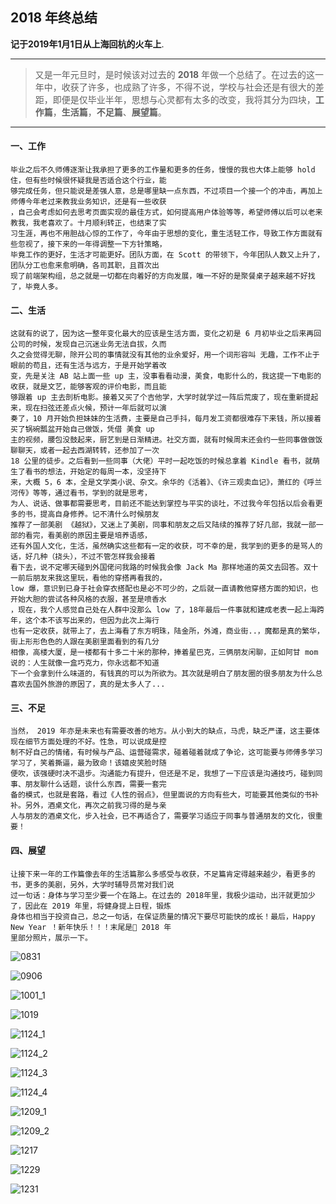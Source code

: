 ## 2018 年终总结

**记于2019年1月1日从上海回杭的火车上**.

---


> 又是一年元旦时，是时候该对过去的 **2018** 年做一个总结了。在过去的这一年中，收获了许多，也成熟了许多，不得不说，学校与社会还是有很大的差距，即便是仅毕业半年，思想与心灵都有太多的改变，我将其分为四块，**工作篇**，**生活篇**，**不足篇**、**展望篇**。

---

#### 一、工作

    毕业之后不久师傅逐渐让我承担了更多的工作量和更多的任务，慢慢的我也大体上能够 hold 住，但有些时候很怀疑我是否适合这个行业，能
    够完成任务，但只能说是差强人意，总是哪里缺一点东西，不过项目一个接一个的冲击，再加上师傅今年老过来教我业务知识，还是有一些收获
    ，自己会考虑如何去思考页面实现的最佳方式，如何提高用户体验等等，希望师傅以后可以老来教我，我老喜欢了。十月顺利转正，也结束了实
    习生涯，再也不用胆战心惊的工作了，今年由于思想的变化，重生活轻工作，导致工作方面就有些忽视了，接下来的一年得调整一下方针策略，
    毕竟工作的更好，生活才可能更好。团队方面，在 Scott 的带领下，今年团队人数又上升了，团队分工也愈来愈明确，各司其职，且首次出
    现了前端架构组，总之就是一切都在向着好的方向发展，唯一不好的是聚餐桌子越来越不好找了，毕竟人多。

#### 二、生活

    这就有的说了，因为这一整年变化最大的应该是生活方面，变化之初是 6 月初毕业之后来再回公司的时候，发现自己沉迷业务无法自拔，久而
    久之会觉得无聊，除开公司的事情就没有其他的业余爱好，用一个词形容叫 无趣，工作不止于眼前的苟且，还有生活与远方，于是开始学着改
    变，先是关注 AB 站上面一些 up 主，没事看看动漫，美食，电影什么的，我这提一下电影的收获，就是文艺，能够客观的评价电影，而且能
    够跟着 up 主去剖析电影。接着又买了个吉他学，大学时就学过一阵后荒废了，现在重新提起来，现在扫弦还差点火候，预计一年后就可以演
    奏了，10 月开始负担妹妹的生活费，主要是自己手抖，每月发工资都很难存下来钱，所以接着买了锅碗瓢盆开始自己做饭，凭借 美食 up 
    主的视频，腰包没鼓起来，厨艺到是日渐精进。社交方面，就有时候周末还会约一些同事做做饭聊聊天，或者一起去西湖转转，还参加了一次
    18 公里的徒步。之后看到一些同事（大佬）平时一起吃饭的时候总拿着 Kindle 看书，就萌生了看书的想法，开始定的每周一本，没坚持下
    来，大概 5，6 本，全是文学类小说、杂文。余华的《活着》、《许三观卖血记》，萧红的《呼兰河传》等等，通过看书，学到的就是思考，
    为人、说话、做事都需要思考，目前还不能达到掌控与平实的谈吐，不过我今年包括以后会看更多的书，提高自身修养。记不清什么时候朋友
    推荐了一部美剧 《越狱》，又迷上了美剧，同事和朋友之后又陆续的推荐了好几部，我就一部一部的看完，看美剧的原因主要是培养语感，
    还有外国人文化，生活，虽然确实这些都有一定的收获，可不幸的是，我学到的更多的是骂人的话，好几种（挠头），不过不管怎样我会接着
    看下去，说不定哪天碰到外国佬问我路的时候我会像 Jack Ma 那样地道的英文去回答。双十一前后朋友来我这里玩，看他的穿搭再看我的，
    low 爆，意识到已身于社会穿衣搭配也是必不可少的，之后就一直请教他穿搭方面的知识，也开始大胆的尝试各种风格的衣服，甚至是喷香水
    ，现在，我个人感觉自己处在人群中没那么 low 了，18年最后一件事就和建成老表一起上海跨年，这个本不该写出来的，但因为此次上海行
    也有一定收获，就带上了，去上海看了东方明珠，陆金所，外滩，商业街..，魔都是真的繁华，街上形形色色的人跟在美剧里面看到的有几分
    相像，高楼大厦，是一楼都有十多二十米的那种，捧着星巴克，三俩朋友闲聊，正如阿甘 mom 说的：人生就像一盒巧克力，你永远都不知道
    下一个会拿到什么味道的，有钱真的可以为所欲为。其次就是明白了朋友圈的很多朋友为什么总喜欢去国外旅游的原因了，真的是太多人了...

#### 三、不足

    当然， 2019 年亦是未来也有需要改善的地方。从小到大的缺点，马虎，缺乏严谨，这主要体现在细节方面处理的不好。性急，可以说成是控
    制不好自己的情绪，有时候与产品、运营碰需求，碰着碰着就成了争论，这可能要与师傅多学习学习了，笑着撕逼，最为致命！该嬉皮笑脸时随
    便吹，该强硬时决不退步。沟通能力有提升，但还是不足，我想了一下应该是沟通技巧，碰到同事、朋友聊什么话题，谈什么东西，需要一套完
    备的模式，也就是套路，看过《人性的弱点》，但里面说的方向有些大，可能要其他类似的书补补。另外，酒桌文化，再次之前我习得的是与亲
    人与朋友的酒桌文化，步入社会，已不再适合了，需要学习适应于同事与普通朋友的文化，很重要！

#### 四、展望


    让接下来一年的工作篇像去年的生活篇那么多感受与收获，不足篇肯定得越来越少，看更多的书，更多的美剧，另外，大学时辅导员常对我们说
    过一句话：身体与学习至少要一个在路上。在过去的 2018年里，我极少运动，出汗就更加少了，因此在 2019 年里，将健身提上日程，锻炼
    身体也相当于投资自己，总之一句话，在保证质量的情况下要尽可能快的成长！最后，Happy New Year ！新年快乐！！！末尾是 2018 年
    里部分照片，展示一下。
   

![0831](./0831.jpeg)

![0906](./0906.jpeg)

![1001_1](./1001_1.jpeg)

![1019](./1019.jpeg)

![1124_1](./1124_1.jpeg)

![1124_2](./1124_2.jpeg)

![1124_3](./1124_3.jpeg)

![1124_4](./1124_4.jpeg)

![1209_1](./1209_1.jpeg)

![1209_2](./1209_2.jpeg)

![1217](./1217.jpeg)

![1229](./1229.jpeg)

![1231](./1231.jpeg)


